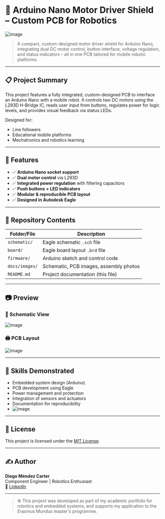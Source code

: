 # 🔌 Arduino Nano Motor Driver Shield – Custom PCB for Robotics

![image](https://github.com/user-attachments/assets/23c8fef1-43e2-41d1-98cb-173361cd1247)


> A compact, custom-designed motor driver shield for Arduino Nano, integrating dual DC motor control, button interface, voltage regulation, and status indicators – all in one PCB tailored for mobile robotic platforms.

---

## 📋 Project Summary

This project features a fully integrated, custom-designed PCB to interface an Arduino Nano with a mobile robot. It controls two DC motors using the L293D H-Bridge IC, reads user input from buttons, regulates power for logic levels, and provides visual feedback via status LEDs.

Designed for:
- Line followers
- Educational mobile platforms
- Mechatronics and robotics learning

---

## 🎯 Features

- ✅ **Arduino Nano socket support**
- ✅ **Dual motor control** via L293D
- ✅ **Integrated power regulation** with filtering capacitors
- ✅ **Push buttons + LED indicators**
- ✅ **Modular & reproducible PCB layout**
- ✅ **Designed in Autodesk Eagle**

---

## 📁 Repository Contents

| Folder/File       | Description                            |
|-------------------|----------------------------------------|
| `schematic/`      | Eagle schematic `.sch` file            |
| `board/`          | Eagle board layout `.brd` file         |
| `firmware/`       | Arduino sketch and control code        |
| `docs/images/`    | Schematic, PCB images, assembly photos |
| `README.md`       | Project documentation (this file)      |

---

## 📷 Preview

### 🔧 Schematic View
![image](https://github.com/user-attachments/assets/9dabec41-9018-40b3-8d3d-0a6489e4e8fd)

### 🖨️ PCB Layout
![image](https://github.com/user-attachments/assets/0b3555f5-5a2d-417e-b5bc-47653441aa87)

---

## 🧠 Skills Demonstrated

- Embedded system design (Arduino)
- PCB development using Eagle
- Power management and protection
- Integration of sensors and actuators
- Documentation for reproducibility
- ![image](https://github.com/user-attachments/assets/3a64012f-b55a-47fb-a420-efaf5ed01747)


---

## 📜 License

This project is licensed under the [MIT License](LICENSE).

---

## ✍️ Author

**Diego Méndez Carter**  
Component Engineer | Robotics Enthusiast  
🔗 [LinkedIn](www.linkedin.com/in/diegomendezcarter)

---

> ⚙️ This project was developed as part of my academic portfolio for robotics and embedded systems, and supports my application to the Erasmus Mundus master's programme.

